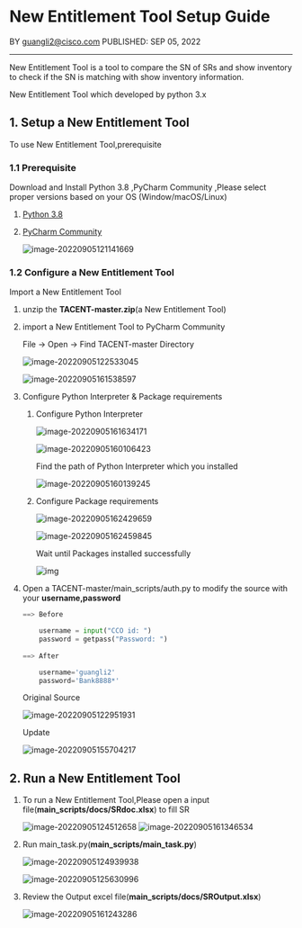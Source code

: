 # New Entitlement Tool Setup Guide

BY <guangli2@cisco.com>                                                    PUBLISHED: SEP 05, 2022

---

New Entitlement Tool is a tool to compare the SN of SRs and show inventory to check if the SN is matching with show inventory information.

New Entitlement Tool which developed by python 3.x

## 1. Setup a New Entitlement Tool

To use New Entitlement Tool,prerequisite

### 1.1 Prerequisite

Download and Install Python 3.8 ,PyCharm Community ,Please select proper versions based on your OS (Window/macOS/Linux)

1. [Python 3.8](https://www.python.org/downloads/)

2. [PyCharm Community](https://www.jetbrains.com/products/compare/?product=pycharm&product=pycharm-ce)

   ![image-20220905121141669](https://github.com/stonelee2005/myciscotool/blob/main/005.NewEntitlementTool/img/image-20220905121141669.png) 



### 1.2 Configure a New Entitlement Tool

Import a New Entitlement Tool

1. unzip the **TACENT-master.zip**(a New Entitlement Tool)

2. import a New Entitlement Tool to PyCharm Community

   File -> Open -> Find  TACENT-master Directory

   ![image-20220905122533045](https://github.com/stonelee2005/myciscotool/blob/main/005.NewEntitlementTool/img/image-20220905122533045.png) 

   ![image-20220905161538597](https://github.com/stonelee2005/myciscotool/blob/main/005.NewEntitlementTool/img/image-20220905161538597.png)  

3. Configure Python Interpreter & Package requirements

   1. Configure Python Interpreter 

      ![image-20220905161634171](https://github.com/stonelee2005/myciscotool/blob/main/005.NewEntitlementTool/img/image-20220905161634171.png)     

      ![image-20220905160106423](https://github.com/stonelee2005/myciscotool/blob/main/005.NewEntitlementTool/img/image-20220905160106423.png) 

      Find the path of Python Interpreter which you installed

      ![image-20220905160139245](https://github.com/stonelee2005/myciscotool/blob/main/005.NewEntitlementTool/img/image-20220905160139245.png)

   2. Configure Package requirements

      ![image-20220905162429659](https://github.com/stonelee2005/myciscotool/blob/main/005.NewEntitlementTool/img/image-20220905162429659.png)  

      ![image-20220905162459845](https://github.com/stonelee2005/myciscotool/blob/main/005.NewEntitlementTool/img/image-20220905162459845.png)  

      Wait until Packages installed successfully

      ![img](https://github.com/stonelee2005/myciscotool/blob/main/005.NewEntitlementTool/img/SNAGHTML1c53220.PNG)

4. Open a TACENT-master/main_scripts/auth.py to modify the source with your **username,password**

   ```python
   ==> Before
   
       username = input("CCO id: ")
       password = getpass("Password: ")
       
   ==> After
   
       username='guangli2'
       password='Bank8888*'
   ```

   Original Source

   ![image-20220905122951931](https://github.com/stonelee2005/myciscotool/blob/main/005.NewEntitlementTool/img/image-20220905122951931.png) 

   Update 

   ![image-20220905155704217](https://github.com/stonelee2005/myciscotool/blob/main/005.NewEntitlementTool/img/image-20220905155704217.png) 



## 2. Run a New Entitlement Tool

1. To run a New Entitlement Tool,Please open a input file(**main_scripts/docs/SRdoc.xlsx**) to fill SR

   ![image-20220905124512658](https://github.com/stonelee2005/myciscotool/blob/main/005.NewEntitlementTool/img/image-20220905124512658.png) ![image-20220905161346534](https://github.com/stonelee2005/myciscotool/blob/main/005.NewEntitlementTool/img/image-20220905161346534.png)

   

2. Run main_task.py(**main_scripts/main_task.py**)

   ![image-20220905124939938](https://github.com/stonelee2005/myciscotool/blob/main/005.NewEntitlementTool/img/image-20220905124939938.png) 

   ![image-20220905125630996](https://github.com/stonelee2005/myciscotool/blob/main/005.NewEntitlementTool/img/image-20220905125630996.png) 

3. Review the Output excel file(**main_scripts/docs/SROutput.xlsx**)

   ![image-20220905161243286](https://github.com/stonelee2005/myciscotool/blob/main/005.NewEntitlementTool/img/image-20220905161243286.png)  

 

